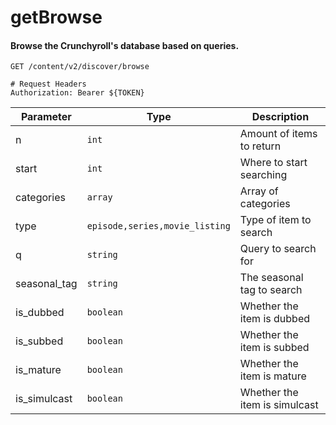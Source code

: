 getBrowse
===========

#### Browse the Crunchyroll's database based on queries.

```http
GET /content/v2/discover/browse

# Request Headers
Authorization: Bearer ${TOKEN}
```

| Parameter | Type | Description |
| --- | --- | --- |
| n | `int` | Amount of items to return |
| start | `int` | Where to start searching |
| categories | `array` | Array of categories |
| type | `episode,series,movie_listing` | Type of item to search |
| q | `string` | Query to search for |
| seasonal_tag | `string` | The seasonal tag to search |
| is_dubbed | `boolean` | Whether the item is dubbed |
| is_subbed | `boolean` | Whether the item is subbed |
| is_mature | `boolean` | Whether the item is mature |
| is_simulcast | `boolean` | Whether the item is simulcast |
